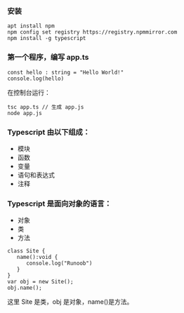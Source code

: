 

### 安装
```
apt install npm
npm config set registry https://registry.npmmirror.com
npm install -g typescript
```

### 第一个程序，编写 app.ts
```
const hello : string = "Hello World!"
console.log(hello)
```
在控制台运行：
```
tsc app.ts // 生成 app.js
node app.js 
```

### Typescript 由以下组成：
- 模块
- 函数
- 变量
- 语句和表达式
- 注释

### Typescript 是面向对象的语言：
- 对象
- 类
- 方法
```
class Site { 
   name():void { 
      console.log("Runoob") 
   } 
} 
var obj = new Site(); 
obj.name();
```
这里 Site 是类，obj 是对象，name()是方法。


### 